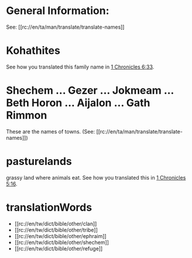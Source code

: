 # General Information:

See: [[rc://en/ta/man/translate/translate-names]]

# Kohathites

See how you translated this family name in [1 Chronicles 6:33](./33.md).

# Shechem ... Gezer ... Jokmeam ... Beth Horon ... Aijalon ... Gath Rimmon

These are the names of towns. (See: [[rc://en/ta/man/translate/translate-names]])

# pasturelands

grassy land where animals eat. See how you translated this in [1 Chronicles 5:16](../05/16.md).

# translationWords

* [[rc://en/tw/dict/bible/other/clan]]
* [[rc://en/tw/dict/bible/other/tribe]]
* [[rc://en/tw/dict/bible/other/ephraim]]
* [[rc://en/tw/dict/bible/other/shechem]]
* [[rc://en/tw/dict/bible/other/refuge]]